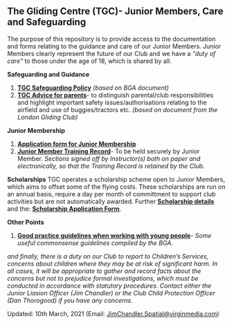 ## The Gliding Centre (TGC)- Junior Members, Care and Safeguarding ##

The purpose of this repository is to provide access to the documentation and forms relating to the guidance and care of our Junior Members. Junior Members clearly represent the future of our Club and we have a _"duty of care"_ to those under the age of 18, which is shared by all.

**Safeguarding and Guidance**
1. [**TGC Safeguarding Policy**](https://jimchandler-spatial.github.io/TGC-Juniors/docs/CGC%20CP%20Policy%20draft.pdf) _(based on BGA document)_
2. [**TGC Advice for parents**](https://jimchandler-spatial.github.io/TGC-Juniors/docs/Advice%20for%20Parents-TGC.pdf)- to distinguish parental/club responsibilities and highlight important safety issues/authorisations relating to the airfield and use of buggies/tractors etc. _(based on document from the London Gliding Club)_

**Junior Membership**
1. [**Application form for Junior Membership**](https://jimchandler-spatial.github.io/TGC-Juniors/docs/TGC%20Junior%20Membership%20Application%20Form%20V1.pdf)
2. [**Junior Member Training Record**](https://jimchandler-spatial.github.io/TGC-Juniors/docs/Pilot%20Held%20Junior%20Member%20Additional%20Training%20Record%20(V1).pdf)- To be held securely by Junior Member. _Sections signed off by Instructor(s) both on paper and electronically, so that the Training Record is retained by the Club_.

**Scholarships**
TGC operates a scholarship scheme open to Junior Members, which aims to offset some of the flying costs. These scholarships are run on an annual basis, require a day per month of committment to support club activities but are not automatically awarded. Further [**Scholarship details**](https://jimchandler-spatial.github.io/TGC-Juniors/docs/The%20TGC%20Scholarship%20Scheme.pdf) and the: [**Scholarship Application Form**](https://jimchandler-spatial.github.io/TGC-Juniors/docs/TGC%20Scholarship%20Scheme%20Application%20Form%20(2021)%20V1.pdf).

**Other Points**
1. [**Good practice guidelines when working with young people**](https://jimchandler-spatial.github.io/TGC-Juniors/docs/Good%20Practice%20when%20working%20with%20young%20people.pdf)- _Some useful commonsense guidelines compiled by the BGA._

_and finally, there is a duty on our Club to report to Children’s Services, concerns about children where they may be at risk of significant harm. In all cases, it will be appropriate to gather and record facts about the concerns but not to prejudice formal investigations, which must be conducted in accordance with statutory procedures. Contact either the Junior Liasion Officer (Jim Chandler) or the Club Child Protection Officer (Dan Thorogood) if you have any concerns._

Updated: 10th March, 2021 (Email: JimChandler.Spatial@virginmedia.com)
